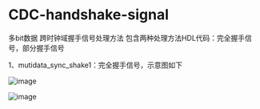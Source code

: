 # CDC-handshake-signal
多bit数据 跨时钟域握手信号处理方法
包含两种处理方法HDL代码：完全握手信号，部分握手信号

1、mutidata_sync_shake1：完全握手信号，示意图如下

![image](https://user-images.githubusercontent.com/72872077/193496567-263ce0ec-cd8e-4297-b80d-e8b27692bcde.png)

![image](https://user-images.githubusercontent.com/72872077/193497076-f0a7018e-113b-4025-8032-8683db9de1d9.png)



